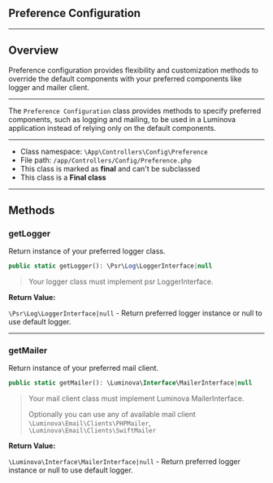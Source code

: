 ## Preference Configuration

***

## Overview

Preference configuration provides flexibility and customization methods to override the default components with your preferred components like logger and mailer client.

***

The `Preference Configuration` class provides methods to specify preferred components, such as logging and mailing, to be used in a Luminova application instead of relying only on the default components.

***

* Class namespace: `\App\Controllers\Config\Preference`
* File path: `/app/Controllers/Config/Preference.php`
* This class is marked as **final** and can't be subclassed
* This class is a **Final class**

***
## Methods

### getLogger

Return instance of your preferred logger class.

```php
public static getLogger(): \Psr\Log\LoggerInterface|null
```

> Your logger class must implement psr LoggerInterface.

**Return Value:**

`\Psr\Log\LoggerInterface|null` - Return preferred logger instance or null to use default logger.

***

### getMailer

Return instance of your preferred mail client.

```php
public static getMailer(): \Luminova\Interface\MailerInterface|null
```

> Your mail client class must implement Luminova MailerInterface.
>
> Optionally you can use any of available mail client `\Luminova\Email\Clients\PHPMailer`, `\Luminova\Email\Clients\SwiftMailer`

**Return Value:**

`\Luminova\Interface\MailerInterface|null` - Return preferred logger instance or null to use default logger.
